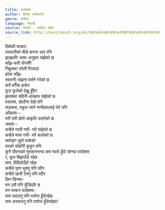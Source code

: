 ```yaml
---
title: परदेशमा
author: दिनेश अधिकारी
genre: कविता
language: नेपाली
source: नेपाली - कविता कोश
source_link: http://kavitakosh.org/kk/%E0%A4%A6%E0%A4%BF%E0%A4%A8%E0%A5%87%E0%A4%B6_%E0%A4%85%E0%A4%A7%E0%A4%BF%E0%A4%95%E0%A4%BE%E0%A4%B0%E0%A5%80
---
```


छिमेकी घरबाट  
तरकारीको मीठो बास्ना आए पनि  
झल्झली! आमा-अनुहार संझेको छ  
साँझ-बत्ती सँगसँगै  
निथ्रुक्क! परेली भिजाएर  
हरेक साँझ-  
स्वास्नी-संझना वर्सने गरेको छ  
कतै बगैँचा ढाकेर  
फूल फुलेको देख्नु हुँदैन  
झलक्क! बहिनी-हातहरू संझेको छ  
पसलमा, खेलौना देखे पनि  
सडकमा, स्कुल जाने नानीहरूलाई भेटे पनि  
आँखामा--  
घरी घरी छोरो आकृति उतारेको छ  
अथवा--  
कसैले गाली गर्यो- घरै संझेको छ  
कसैले माया गर्यो- घरै कल्पेको छ  
सर्वाङ्ग लुतो पाकेको  
घरको फोहोरी कुकुर पनि  
कुनै यौवनाको मुस्कानभन्दा कम प्यारो हुँदो रहेनछ परदेशमा  
र, फूल बिझाउँदो रहेछ  
घाम, ठिहिर्याउँदो रहेछ  
कसैले घृणा थुक्नु पनि पर्दैन  
कसैले छाती टेक्नु पनि पर्दैन  
छिन छिनमा-  
मन उसै पनि कुँडिएकै छ  
मन भत्कन परदेशमा-  
घाम उदाउनु पनि पर्याप्त हुँदोरहेछ  
घाम अस्ताउनु पनि पर्याप्त हुँदोरहेछ!!
